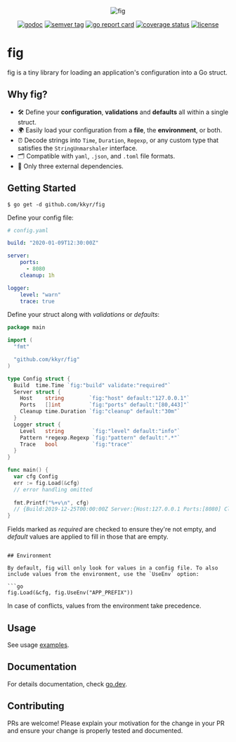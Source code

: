<p align="center">
    <img src="img/fig.logo.png" alt="fig" title="fig" class="img-responsive" />
</p>

<p align="center">
    <a href="https://pkg.go.dev/github.com/kkyr/fig?tab=doc"><img src="https://img.shields.io/badge/go.dev-reference-007d9c?logo=go&logoColor=white" alt="godoc" title="godoc"/></a>
    <a href="https://github.com/kkyr/fig/releases"><img src="https://img.shields.io/github/v/tag/kkyr/fig" alt="semver tag" title="semver tag"/></a>
    <a href="https://goreportcard.com/report/github.com/kkyr/fig"><img src="https://goreportcard.com/badge/github.com/kkyr/fig" alt="go report card" title="go report card"/></a>
    <a href="https://coveralls.io/github/kkyr/fig?branch=master"><img src="https://coveralls.io/repos/github/kkyr/fig/badge.svg?branch=master" alt="coverage status" title="coverage status"/></a>
    <a href="https://github.com/kkyr/fig/blob/master/LICENSE"><img src="https://img.shields.io/github/license/kkyr/fig" alt="license" title="license"/></a>
</p>

# fig

fig is a tiny library for loading an application's configuration into a Go struct.

## Why fig?

- 🛠️ Define your **configuration**, **validations** and **defaults** all within a single struct.
- 🌍 Easily load your configuration from a **file**, the **environment**, or both.
- ⏰ Decode strings into `Time`, `Duration`, `Regexp`, or any custom type that satisfies the `StringUnmarshaler` interface.
- 🗂️ Compatible with `yaml`, `.json`, and `.toml` file formats.
- 🧩 Only three external dependencies.

## Getting Started

`$ go get -d github.com/kkyr/fig`

Define your config file:

```yaml
# config.yaml

build: "2020-01-09T12:30:00Z"

server:
    ports:
      - 8080
    cleanup: 1h

logger:
    level: "warn"
    trace: true
```

Define your struct along with _validations_ or _defaults_:

```go
package main

import (
  "fmt"

  "github.com/kkyr/fig"
)

type Config struct {
  Build  time.Time `fig:"build" validate:"required"`
  Server struct {
    Host    string        `fig:"host" default:"127.0.0.1"`
    Ports   []int         `fig:"ports" default:"[80,443]"`
    Cleanup time.Duration `fig:"cleanup" default:"30m"`
  }
  Logger struct {
    Level   string         `fig:"level" default:"info"`
    Pattern *regexp.Regexp `fig:"pattern" default:".*"`
    Trace   bool           `fig:"trace"`
  }
}

func main() {
  var cfg Config
  err := fig.Load(&cfg)
  // error handling omitted
  
  fmt.Printf("%+v\n", cfg)
  // {Build:2019-12-25T00:00:00Z Server:{Host:127.0.0.1 Ports:[8080] Cleanup:1h0m0s} Logger:{Level:warn Pattern:.* Trace:true}}
}
```

Fields marked as _required_ are checked to ensure they're not empty, and _default_ values are applied to fill in those that are empty.
```

## Environment

By default, fig will only look for values in a config file. To also include values from the environment, use the `UseEnv` option:

```go
fig.Load(&cfg, fig.UseEnv("APP_PREFIX"))
```

In case of conflicts, values from the environment take precedence.

## Usage

See usage [examples](/examples).

## Documentation

For details documentation, check [go.dev](https://pkg.go.dev/github.com/kkyr/fig?tab=doc).

## Contributing

PRs are welcome! Please explain your motivation for the change in your PR and ensure your change is properly tested and documented.
